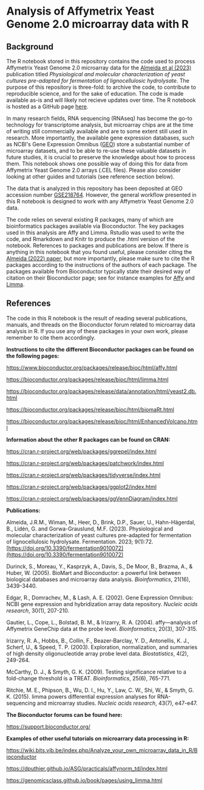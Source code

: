 # Analysis of Affymetrix Yeast Genome 2.0 microarray data with R

## Background
The R notebook stored in this repository contains the code used to process Affymetrix Yeast Genome 2.0 microarray data for the [Almeida et al (2023)](https://doi.org/10.3390/fermentation9010072) publication titled *Physiological and molecular characterization of yeast cultures pre-adapted for fermentation of lignocellulosic hydrolysate*. The purpose of this repository is three-fold: to archive the code, to contribute to reproducible science, and for the sake of education.  The code is made available as-is and will likely not recieve updates over time. The R notebook is hosted as a GitHub page [here](https://microbialengineeringgrouptmb.github.io/Analysis-of-Affymetrix-Yeast-Genome-2.0-microarray-data-with-R/). 

In many research fields, RNA sequencing (RNAseq) has become the go-to technology for transcriptome analysis, but microarray chips are at the time of writing still commercially available and are to some extent still used in research. More importantly, the available gene expression databases, such as NCBI's Gene Expression Omnibus ([GEO](https://www.ncbi.nlm.nih.gov/geo/)) store a substantial number of microarray datasets, and to be able to re-use these valuable datasets in future studies, it is crucial to preserve the knowledge about how to process them. This notebook shows one possible way of doing this for data from Affymetrix Yeast Genome 2.0 arrays (.CEL files). Please also consider looking at other guides and tutorials (see reference section below).

The data that is analyzed in this repository has been deposited at GEO accession number [GSE218764](https://www.ncbi.nlm.nih.gov/geo/query/acc.cgi?acc=GSE218764). However, the general workflow presented in this R notebook is designed to work with any Affymetrix Yeast Genome 2.0 data.

The code relies on several existing R packages, many of which are bioinformatics packages available via Bioconductor. The key packages used in this analysis are Affy and Limma. Rstudio was used to write the code, and Rmarkdown and Knitr to produce the .html version of the notebook. References to packages and publications are below. If there is anything in this notebook that you found useful, please consider citing the [Almeida (2022) paper](https://doi.org/10.3390/fermentation9010072), but more importantly, please make sure to cite the R packages according to the instructions of the authors of each package. The packages available from Bioconductor typically state their desired way of citation on their Bioconductor page; see for instance examples for [Affy](https://www.bioconductor.org/packages/release/bioc/html/affy.html) and [Limma](https://bioconductor.org/packages/release/bioc/html/limma.html).  

## References
The code in this R notebook is the result of reading several publications, manuals, and threads on the Bioconductor forum related to microarray data analysis in R. If you use any of these packages in your own work, please remember to cite them accordingly. <br>

**Instructions to cite the different Bioconductor packages can be found on the following pages:**

https://www.bioconductor.org/packages/release/bioc/html/affy.html

https://bioconductor.org/packages/release/bioc/html/limma.html

https://bioconductor.org/packages/release/data/annotation/html/yeast2.db.html

https://bioconductor.org/packages/release/bioc/html/biomaRt.html

https://bioconductor.org/packages/release/bioc/html/EnhancedVolcano.html

**Information about the other R packages can be found on CRAN:**

https://cran.r-project.org/web/packages/ggrepel/index.html

https://cran.r-project.org/web/packages/patchwork/index.html

https://cran.r-project.org/web/packages/tidyverse/index.html

https://cran.r-project.org/web/packages/ggplot2/index.html

https://cran.r-project.org/web/packages/ggVennDiagram/index.html

**Publications:** 

Almeida, J.R.M., Wiman, M., Heer, D., Brink, D.P., Sauer, U., Hahn-Hägerdal, B., Lidén, G. and Gorwa-Grauslund, M.F. (2023). Physiological and molecular characterization of yeast cultures pre-adapted for fermentation of lignocellulosic hydrolysate. Fermentation. 2023; 9(1):72. [https://doi.org/10.3390/fermentation9010072](https://doi.org/10.3390/fermentation9010072)

Durinck, S., Moreau, Y., Kasprzyk, A., Davis, S., De Moor, B., Brazma, A., & Huber, W. (2005). BioMart and Bioconductor: a powerful link between biological databases and microarray data analysis. *Bioinformatics*, 21(16), 3439-3440.

Edgar, R., Domrachev, M., & Lash, A. E. (2002). Gene Expression Omnibus: NCBI gene expression and hybridization array data repository. *Nucleic acids research*, 30(1), 207-210.

Gautier, L., Cope, L., Bolstad, B. M., & Irizarry, R. A. (2004). affy—analysis of Affymetrix GeneChip data at the probe level. *Bioinformatics*, 20(3), 307-315.

Irizarry, R. A., Hobbs, B., Collin, F., Beazer‐Barclay, Y. D., Antonellis, K. J., Scherf, U., & Speed, T. P. (2003). Exploration, normalization, and summaries of high density oligonucleotide array probe level data. *Biostatistics*, 4(2), 249-264.

McCarthy, D. J., & Smyth, G. K. (2009). Testing significance relative to a fold-change threshold is a TREAT. *Bioinformatics*, 25(6), 765-771.

Ritchie, M. E., Phipson, B., Wu, D. I., Hu, Y., Law, C. W., Shi, W., & Smyth, G. K. (2015). limma powers differential expression analyses for RNA-sequencing and microarray studies. *Nucleic acids research*, 43(7), e47-e47.

**The Bioconductor forums can be found here:** 

https://support.bioconductor.org/

**Examples of other useful tutorials on microarrary data processing in R:**

https://wiki.bits.vib.be/index.php/Analyze_your_own_microarray_data_in_R/Bioconductor

https://dputhier.github.io/ASG/practicals/affynorm_td/index.html

https://genomicsclass.github.io/book/pages/using_limma.html
